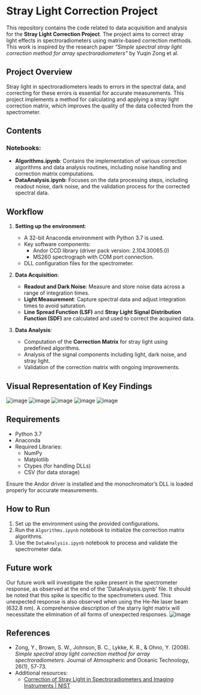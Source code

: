 
# Stray Light Correction Project

This repository contains the code related to data acquisition and analysis for the **Stray Light Correction Project**. The project aims to correct stray light effects in spectroradiometers using matrix-based correction methods. This work is inspired by the research paper *“Simple spectral stray light correction method for array spectroradiometers”* by Yuqin Zong et al.

## Project Overview

Stray light in spectroradiometers leads to errors in the spectral data, and correcting for these errors is essential for accurate measurements. This project implements a method for calculating and applying a stray light correction matrix, which improves the quality of the data collected from the spectrometer.

## Contents

### Notebooks:
- **Algorithms.ipynb**: Contains the implementation of various correction algorithms and data analysis routines, including noise handling and correction matrix computations.
- **DataAnalysis.ipynb**: Focuses on the data processing steps, including readout noise, dark noise, and the validation process for the corrected spectral data.

## Workflow

1. **Setting up the environment**:
   - A 32-bit Anaconda environment with Python 3.7 is used.
   - Key software components:
     - Andor CCD library (driver pack version: 2.104.30065.0)
     - MS260 spectrograph with COM port connection.
   - DLL configuration files for the spectrometer.
   
2. **Data Acquisition**:
   - **Readout and Dark Noise**: Measure and store noise data across a range of integration times.
   - **Light Measurement**: Capture spectral data and adjust integration times to avoid saturation.
   - **Line Spread Function (LSF)** and **Stray Light Signal Distribution Function (SDF)** are calculated and used to correct the acquired data.

3. **Data Analysis**:
   - Computation of the **Correction Matrix** for stray light using predefined algorithms.
   - Analysis of the signal components including light, dark noise, and stray light.
   - Validation of the correction matrix with ongoing improvements.
## Visual Representation of Key Findings

 ![image](https://github.com/user-attachments/assets/3d6053f1-b3e6-43ad-b4f7-952c59397d65)
![image](https://github.com/user-attachments/assets/5040398f-7139-4351-ad6b-f513b0d57a56)
![image](https://github.com/user-attachments/assets/cbc93c67-9467-4ead-b427-2c34f9ec6c66)
![image](https://github.com/user-attachments/assets/67b44ac7-7cad-461b-8dbf-b41f73f8da83)
![image](https://github.com/user-attachments/assets/d6bd8728-bec9-43cd-9db6-6ab9dab5919e)







## Requirements

- Python 3.7
- Anaconda
- Required Libraries:
  - NumPy
  - Matplotlib
  - Ctypes (for handling DLLs)
  - CSV (for data storage)

Ensure the Andor driver is installed and the monochromator’s DLL is loaded properly for accurate measurements.

## How to Run

1. Set up the environment using the provided configurations.
2. Run the `Algorithms.ipynb` notebook to initialize the correction matrix algorithms.
3. Use the `DataAnalysis.ipynb` notebook to process and validate the spectrometer data.

## Future work
Our future work will investigate the spike present in the spectrometer response, as observed at the end of the 'DataAnalysis.ipynb' file. It should be noted that this spike is specific to the spectrometers used. This unexpected response is also observed when using the He-Ne laser beam (632.8 nm). A comprehensive description of the starry light matrix will necessitate the elimination of all forms of unexpected responses.
![image](https://github.com/user-attachments/assets/d1a0854f-5496-4a13-82cb-4cbc6eefa381)


## References

- Zong, Y., Brown, S. W., Johnson, B. C., Lykke, K. R., & Ohno, Y. (2008). *Simple spectral stray light correction method for array spectroradiometers*. Journal of Atmospheric and Oceanic Technology, 26(1), 57-73.
- Additional resources:
  - [Correction of Stray Light in Spectroradiometers and Imaging Instruments | NIST](https://tsapps.nist.gov/publication/get_pdf.cfm?pub_id=841127)
 
